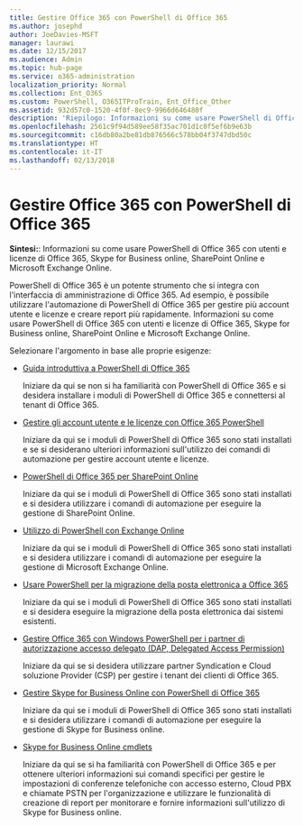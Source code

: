 ```yaml
---
title: Gestire Office 365 con PowerShell di Office 365
ms.author: josephd
author: JoeDavies-MSFT
manager: laurawi
ms.date: 12/15/2017
ms.audience: Admin
ms.topic: hub-page
ms.service: o365-administration
localization_priority: Normal
ms.collection: Ent_O365
ms.custom: PowerShell, O365ITProTrain, Ent_Office_Other
ms.assetid: 932d57c0-1520-4f0f-8ec9-9966d646480f
description: 'Riepilogo: Informazioni su come usare PowerShell di Office 365 con utenti e licenze di Office 365, Skype for Business online, SharePoint Online e Microsoft Exchange Online.'
ms.openlocfilehash: 2561c9f94d589ee58f35ac701d1c0f5ef6b9e63b
ms.sourcegitcommit: c16db80a2be81db876566c578bb04f3747dbd50c
ms.translationtype: HT
ms.contentlocale: it-IT
ms.lasthandoff: 02/13/2018
---
```

# <a name="manage-office-365-with-office-365-powershell"></a>Gestire Office 365 con PowerShell di Office 365

 **Sintesi:**: Informazioni su come usare PowerShell di Office 365 con utenti e licenze di Office 365, Skype for Business online, SharePoint Online e Microsoft Exchange Online.
  
PowerShell di Office 365 è un potente strumento che si integra con l'interfaccia di amministrazione di Office 365. Ad esempio, è possibile utilizzare l'automazione di PowerShell di Office 365 per gestire più account utente e licenze e creare report più rapidamente. Informazioni su come usare PowerShell di Office 365 con utenti e licenze di Office 365, Skype for Business online, SharePoint Online e Microsoft Exchange Online. 
  
Selezionare l'argomento in base alle proprie esigenze:
  
- [Guida introduttiva a PowerShell di Office 365](getting-started-with-office-365-powershell.md)
    
    Iniziare da qui se non si ha familiarità con PowerShell di Office 365 e si desidera installare i moduli di PowerShell di Office 365 e connettersi al tenant di Office 365.
    
- [Gestire gli account utente e le licenze con Office 365 PowerShell](manage-user-accounts-and-licenses-with-office-365-powershell.md)
    
    Iniziare da qui se i moduli di PowerShell di Office 365 sono stati installati e se si desiderano ulteriori informazioni sull'utilizzo dei comandi di automazione per gestire account utente e licenze.
    
- [PowerShell di Office 365 per SharePoint Online](https://technet.microsoft.com/it-IT/library/fp161362.aspx)
    
    Iniziare da qui se i moduli di PowerShell di Office 365 sono stati installati e si desidera utilizzare i comandi di automazione per eseguire la gestione di SharePoint Online.
    
- [Utilizzo di PowerShell con Exchange Online](https://technet.microsoft.com/library/jj200677%28v=exchg.160%29.aspx)
    
    Iniziare da qui se i moduli di PowerShell di Office 365 sono stati installati e si desidera utilizzare i comandi di automazione per eseguire la gestione di Microsoft Exchange Online.
    
- [Usare PowerShell per la migrazione della posta elettronica a Office 365](use-powershell-for-email-migration-to-office-365.md)
    
    Iniziare da qui se i moduli di PowerShell di Office 365 sono stati installati e si desidera eseguire la migrazione della posta elettronica dai sistemi esistenti. 
    
- [Gestire Office 365 con Windows PowerShell per i partner di autorizzazione accesso delegato (DAP, Delegated Access Permission)](manage-office-365-with-windows-powershell-for-delegated-access-permissions-dap-p.md)
    
    Iniziare da qui se si desidera utilizzare partner Syndication e Cloud soluzione Provider (CSP) per gestire i tenant dei clienti di Office 365. 
    
- [Gestire Skype for Business Online con PowerShell di Office 365](manage-skype-for-business-online-with-office-365-powershell.md)
    
    Iniziare da qui se i moduli di PowerShell di Office 365 sono stati installati e si desidera utilizzare i comandi di automazione per eseguire la gestione di Skype for Business online.
    
- [Skype for Business Online cmdlets](http://technet.microsoft.com/library/141fbda3-992a-4eeb-9352-c6b0ffd760f6.aspx)
    
    Iniziare da qui se si ha familiarità con PowerShell di Office 365 e per ottenere ulteriori informazioni sui comandi specifici per gestire le impostazioni di conferenze telefoniche con accesso esterno, Cloud PBX e chiamate PSTN per l'organizzazione e utilizzare le funzionalità di creazione di report per monitorare e fornire informazioni sull'utilizzo di Skype for Business online.
    

